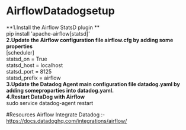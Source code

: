 # AirflowDatadogsetup
**1.Install the Airflow StatsD plugin **
<br>
    pip install 'apache-airflow[statsd]'
    <br>
**2.Update the Airflow configuration file airflow.cfg by adding some properties**
<br>
[scheduler]
<br>
statsd_on = True<br>
statsd_host = localhost<br>
statsd_port = 8125<br>
statsd_prefix = airflow<br>
**3.Update the Datadog Agent main configuration file datadog.yaml by adding someproparties into datadog.yaml.**<br>
**4.Restart DataDog with Airflow**<br>
    sudo service datadog-agent restart
    
#Resources
Airflow Integrate Datadog :- https://docs.datadoghq.com/integrations/airflow/


